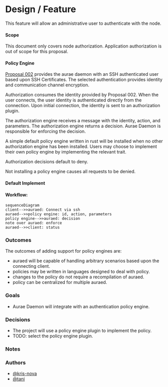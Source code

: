 # Design / Feature


This feature will allow an administrative user to authenticate with the node.

#### Scope
This document only covers node authorization. Application authorization is out
of scope for this proposal.

#### Policy Engine
[Proposal 002](/accepted/002.md) provides the aurae daemon with an SSH
authenticated user based upon SSH Certificates. The selected authentication
provides identity and communication channel encryption.

Authorization consumes the identity provided by Proposal 002. When the user
connects, the user identity is authenticated directly from the connection. Upon
initial connection, the identity is sent to an authorization plugin.

The authorization engine receives a message with the identity, action, and
parameters. The authorization engine returns a decision. Aurae Daemon is
responsible for enforcing the decision.

A simple default policy engine written in rust will be installed when no other
authorization engine has been installed. Users may choose to implement their
own policy engine by implementing the relevant trait.

Authorization decisions default to deny.

Not installing a policy engine causes all requests to be denied.

#### Default Implement

#### Workflow:

```mermaid
sequenceDiagram
client-->>auraed: Connect via ssh
auraed-->>policy engine: id, action, parameters
policy engine-->>auraed: decision
note over auraed: enforce
auraed-->>client: status
```

### Outcomes

The outcomes of adding support for policy engines are:

* auraed will be capable of handling arbitrary scenarios based upon the
  connecting client.
* policies may be written in languages designed to deal with policy.
* changes to the policy do not require a recompilation of auraed.
* policy can be centralized for multiple auraed.

### Goals

 - Aurae Daemon will integrate with an authentication policy engine.

### Decisions

 - The project will use a policy engine plugin to implement the policy.
 - TODO: select the policy engine plugin.

### Notes

### Authors

 - [@kris-nova](https://github.com/kris-nova)
 - [@tani](https://github.com/taniwha3)
